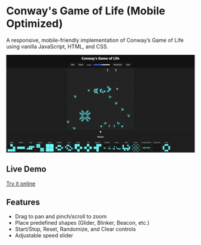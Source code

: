 # Conway's Game of Life (Mobile Optimized)

A responsive, mobile-friendly implementation of Conway’s Game of Life using vanilla JavaScript, HTML, and CSS.

![UI Screenshot](./demo.png)

## Live Demo

[Try it online](https://shahryarfp.github.io/Game-Of-Life/)

## Features

- Drag to pan and pinch/scroll to zoom
- Place predefined shapes (Glider, Blinker, Beacon, etc.)
- Start/Stop, Reset, Randomize, and Clear controls
- Adjustable speed slider

